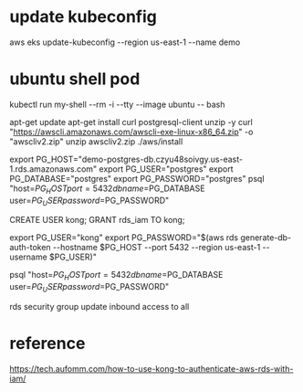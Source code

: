 update kubeconfig
=================
aws eks update-kubeconfig --region us-east-1 --name demo

ubuntu shell pod
================
kubectl run my-shell --rm -i --tty --image ubuntu -- bash

apt-get update
apt-get install curl postgresql-client unzip -y
curl "https://awscli.amazonaws.com/awscli-exe-linux-x86_64.zip" -o "awscliv2.zip"
unzip awscliv2.zip
./aws/install

export PG_HOST="demo-postgres-db.czyu48soivgy.us-east-1.rds.amazonaws.com"
export PG_USER="postgres"
export PG_DATABASE="postgres"
export PG_PASSWORD="postgres"
psql "host=$PG_HOST port=5432 dbname=$PG_DATABASE user=$PG_USER password=$PG_PASSWORD"

CREATE USER kong;
GRANT rds_iam TO kong;

export PG_USER="kong"
export PG_PASSWORD="$(aws rds generate-db-auth-token --hostname $PG_HOST --port 5432 --region us-east-1 --username $PG_USER)"

psql "host=$PG_HOST port=5432 dbname=$PG_DATABASE user=$PG_USER password=$PG_PASSWORD"

rds security group update inbound access to all

reference
=========
https://tech.aufomm.com/how-to-use-kong-to-authenticate-aws-rds-with-iam/
